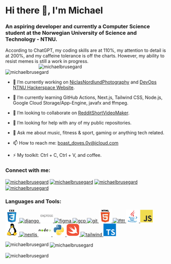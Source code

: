 <h1 align="left">Hi there 👋, I'm Michael</h1>
<h3 align="left">An aspiring developer and currently a Computer Science student at the Norwegian University of Science and Technology - NTNU.</h3>
According to ChatGPT, my coding skills are at 110%, my attention to detail is at 200%, and my caffeine tolerance is off the charts. However, my ability to resist memes is still a work in progress.

<img align="right" alt="michaelbrusegard" width="400" src="https://user-images.githubusercontent.com/56915010/234749918-91c29476-3e2b-4456-b08f-7e30621a2820.jpeg">
<p align="left"> <img src="https://komarev.com/ghpvc/?username=michaelbrusegard&label=Profile%20views&color=ff0000&style=flat" alt="michaelbrusegard" /> </p>

- 🔭 I’m currently working on [NiclasNordlundPhotography](https://github.com/michaelbrusegard/NiclasNordlundPhotography) and [DevOps NTNU Hackerspace Website](https://github.com/hackerspace-ntnu/website).

- 🌱 I’m currently learning GitHub Actions, Next.js, Tailwind CSS, Node.js, Google Cloud Storage/App-Engine, javafx and ffmpeg.

- 👯 I’m looking to collaborate on [RedditShortVideoMaker](https://github.com/michaelbrusegard/RedditShortVideoMaker).

- 🤔 I’m looking for help with any of my public repositories.

- 💬 Ask me about music, fitness & sport, gaming or anything tech related.

- 📫 How to reach me: boast_doves.0v@icloud.com

- ⚡ My toolkit: Ctrl + C, Ctrl + V, and coffee.

<h3 align="left">Connect with me:</h3>
<p align="left">
<a href="https://linkedin.com/in/michaelbrusegard" target="blank"><img align="center" src="https://raw.githubusercontent.com/rahuldkjain/github-profile-readme-generator/master/src/images/icons/Social/linked-in-alt.svg" alt="michaelbrusegard" height="30" width="40" /></a>
<a href="https://stackoverflow.com/users/michaelbrusegard" target="blank"><img align="center" src="https://raw.githubusercontent.com/rahuldkjain/github-profile-readme-generator/master/src/images/icons/Social/stack-overflow.svg" alt="michaelbrusegard" height="30" width="40" /></a>
<a href="https://fb.com/michaelbrusegard" target="blank"><img align="center" src="https://raw.githubusercontent.com/rahuldkjain/github-profile-readme-generator/master/src/images/icons/Social/facebook.svg" alt="michaelbrusegard" height="30" width="40" /></a>
<a href="https://www.leetcode.com/michaelbrusegard" target="blank"><img align="center" src="https://raw.githubusercontent.com/rahuldkjain/github-profile-readme-generator/master/src/images/icons/Social/leet-code.svg" alt="michaelbrusegard" height="30" width="40" /></a>
</p>

<h3 align="left">Languages and Tools:</h3>
<p align="left"> <a href="https://www.w3schools.com/css/" target="_blank" rel="noreferrer"> <img src="https://raw.githubusercontent.com/devicons/devicon/master/icons/css3/css3-original-wordmark.svg" alt="css3" width="40" height="40"/> </a> <a href="https://www.djangoproject.com/" target="_blank" rel="noreferrer"> <img src="https://cdn.worldvectorlogo.com/logos/django.svg" alt="django" width="40" height="40"/> </a> <a href="https://expressjs.com" target="_blank" rel="noreferrer"> <img src="https://raw.githubusercontent.com/devicons/devicon/master/icons/express/express-original-wordmark.svg" alt="express" width="40" height="40"/> </a> <a href="https://www.figma.com/" target="_blank" rel="noreferrer"> <img src="https://www.vectorlogo.zone/logos/figma/figma-icon.svg" alt="figma" width="40" height="40"/> </a> <a href="https://cloud.google.com" target="_blank" rel="noreferrer"> <img src="https://www.vectorlogo.zone/logos/google_cloud/google_cloud-icon.svg" alt="gcp" width="40" height="40"/> </a> <a href="https://git-scm.com/" target="_blank" rel="noreferrer"> <img src="https://www.vectorlogo.zone/logos/git-scm/git-scm-icon.svg" alt="git" width="40" height="40"/> </a> <a href="https://www.w3.org/html/" target="_blank" rel="noreferrer"> <img src="https://raw.githubusercontent.com/devicons/devicon/master/icons/html5/html5-original-wordmark.svg" alt="html5" width="40" height="40"/> </a> <a href="https://ifttt.com/" target="_blank" rel="noreferrer"> <img src="https://www.vectorlogo.zone/logos/ifttt/ifttt-ar21.svg" alt="ifttt" width="40" height="40"/> </a> <a href="https://www.java.com" target="_blank" rel="noreferrer"> <img src="https://raw.githubusercontent.com/devicons/devicon/master/icons/java/java-original.svg" alt="java" width="40" height="40"/> </a> <a href="https://developer.mozilla.org/en-US/docs/Web/JavaScript" target="_blank" rel="noreferrer"> <img src="https://raw.githubusercontent.com/devicons/devicon/master/icons/javascript/javascript-original.svg" alt="javascript" width="40" height="40"/> </a> <a href="https://www.linux.org/" target="_blank" rel="noreferrer"> <img src="https://raw.githubusercontent.com/devicons/devicon/master/icons/linux/linux-original.svg" alt="linux" width="40" height="40"/> </a> <a href="https://nextjs.org/" target="_blank" rel="noreferrer"> <img src="https://cdn.worldvectorlogo.com/logos/nextjs-2.svg" alt="nextjs" width="40" height="40"/> </a> <a href="https://nodejs.org" target="_blank" rel="noreferrer"> <img src="https://raw.githubusercontent.com/devicons/devicon/master/icons/nodejs/nodejs-original-wordmark.svg" alt="nodejs" width="40" height="40"/> </a> <a href="https://www.python.org" target="_blank" rel="noreferrer"> <img src="https://raw.githubusercontent.com/devicons/devicon/master/icons/python/python-original.svg" alt="python" width="40" height="40"/> </a> <a href="https://developer.apple.com/swift/" target="_blank" rel="noreferrer"> <img src="https://raw.githubusercontent.com/devicons/devicon/master/icons/swift/swift-original.svg" alt="swift" width="40" height="40"/> </a> <a href="https://tailwindcss.com/" target="_blank" rel="noreferrer"> <img src="https://www.vectorlogo.zone/logos/tailwindcss/tailwindcss-icon.svg" alt="tailwind" width="40" height="40"/> </a> <a href="https://www.typescriptlang.org/" target="_blank" rel="noreferrer"> <img src="https://raw.githubusercontent.com/devicons/devicon/master/icons/typescript/typescript-original.svg" alt="typescript" width="40" height="40"/> </a> </p>

<p><img align="left" src="https://github-readme-stats.vercel.app/api/top-langs?username=michaelbrusegard&show_icons=true&theme=dark&locale=en&layout=compact" alt="michaelbrusegard" /></p>

<p>&nbsp;<img align="center" src="https://github-readme-stats.vercel.app/api?username=michaelbrusegard&show_icons=true&theme=dark&locale=en" alt="michaelbrusegard" /></p>

<p><img align="center" src="https://github-readme-streak-stats.herokuapp.com/?user=michaelbrusegard&theme=dark" alt="michaelbrusegard" /></p>
